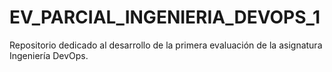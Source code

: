 # EV_PARCIAL_INGENIERIA_DEVOPS_1
Repositorio dedicado al desarrollo de la primera evaluación de la asignatura Ingeniería DevOps.
